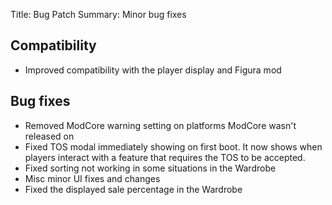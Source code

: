 Title: Bug Patch
Summary: Minor bug fixes

## Compatibility
 - Improved compatibility with the player display and Figura mod

## Bug fixes
 - Removed ModCore warning setting on platforms ModCore wasn't released on
 - Fixed TOS modal immediately showing on first boot. It now shows when players interact with a feature that requires the TOS to be accepted.
 - Fixed sorting not working in some situations in the Wardrobe
 - Misc minor UI fixes and changes
 - Fixed the displayed sale percentage in the Wardrobe

